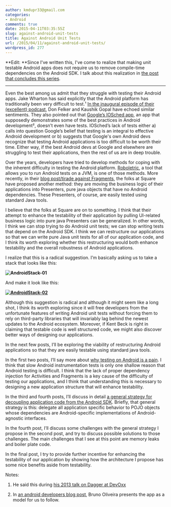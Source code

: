 ```yaml
---
author: kmdupr33@gmail.com
categories:
- Android
comments: true
date: 2015-04-11T03:35:55Z
slug: against-android-unit-tests
title: Against Android Unit Tests
url: /2015/04/11/against-android-unit-tests/
wordpress_id: 277
---
```


**Edit: **Since I've written this, I've come to realize that making unit testable Android apps does not require us to remove compile-time dependencies on the Android SDK. I talk about this realization in [the post that concludes this series](http://philosophicalhacker.com/2015/05/22/what-ive-learned-from-trying-to-make-an-android-app-unit-testable/).



* * *



Even the best among us admit that they struggle with testing their Android apps. Jake Wharton has said explicitly that the Android platform has traditionally been very difficult to test.¹ [In the inaugural episode of their (excellent) podcast](http://fragmentedpodcast.com/episodes/1/), Don Felker and Kaushik Gopal have echoed similar sentiments. They also pointed out that [Google’s IOSched app](https://github.com/google/iosched), an app that supposedly demonstrates some of the best practices in Android development², doesn’t even have tests. IOSched’s lack of tests either a) calls into question Google’s belief that testing is an integral to effective Android development or b) suggests that Google's own Android devs recognize that testing Android applications is too difficult to be worth their time. Either way, if the best Android devs at Google and elsewhere are struggling to test their applications, then the rest of us are in deep trouble.

Over the years, developers have tried to develop methods for coping with the inherent difficulty in testing the Android platform. [Roboletric](http://robolectric.org/), a tool that allows you to run Android tests on a JVM, is one of those methods. More recently, in their [blog post/tirade against Fragments](https://corner.squareup.com/2014/10/advocating-against-android-fragments.html), the folks at Square have proposed another method: they are moving the business logic of their applications into Presenters, pure java objects that have no Android dependencies. These Presenters, of course, are easily tested using standard Java tools.

I believe that the folks at Square are on to something. I think that their attempt to enhance the testability of their application by pulling UI-related business logic into pure java Presenters can be generalized. In other words, I think we can stop trying to do Android unit tests; we can stop writing tests that depend on the Android SDK. I think we can restructure our applications so that we can write pure Java unit tests for all of our application code, and I think its worth exploring whether this restructuring would both enhance testability and the overall robustness of Android applications.

I realize that this is a radical suggestion. I’m basically asking us to take a stack that looks like this:

****![AndroidStack-01](http://www.philosophicalhacker.com/wp-content/uploads/2015/04/androidstack-01.png)****

And make it look like this:

****[![AndroidStack-02](http://www.philosophicalhacker.com/wp-content/uploads/2015/04/androidstack-02.png)](http://www.philosophicalhacker.com/wp-content/uploads/2015/04/androidstack-02.png)****

Although this suggestion is radical and although it might seem like a long shot, I think its worth exploring since it will free developers from the unfortunate features of writing Android unit tests without forcing them to rely on third-party libraries that will invariably lag behind the newest updates to the Android ecosystem. Moreover, if Kent Beck is right in claiming that testable code is well structured code, we might also discover better ways of designing our applications.

In the next few posts, I’ll be exploring the viability of restructuring Android applications so that they are easily testable using standard java tools.

In the first two posts, I’ll say more about [why testing on Android is a pain](http://philosophicalhacker.com/2015/04/17/why-android-unit-testing-is-so-hard-pt-1/). I think that slow Android instrumentation tests is only one shallow reason that Android testing is difficult. I think that the lack of proper dependency injection for Activities and Fragments is a key cause of the difficulty of testing our applications, and I think that understanding this is necessary to designing a new application structure that will enhance testability.

In the third and fourth posts, I’ll discuss in detail [a general strategy for decoupling application code from the Android SDK](http://www.philosophicalhacker.com/2015/05/01/how-to-make-our-android-apps-unit-testable-pt-1/). Briefly, that general strategy is this: delegate all application specific behavior to POJO objects whose dependencies are Android-specific implementations of Android-agnostic interfaces.

In the fourth post, I’ll discuss some challenges with the general strategy I propose in the second post, and try to discuss possible solutions to those challenges. The main challenges that I see at this point are memory leaks and boiler plate code.

In the final post, I try to provide further incentive for enhancing the testability of our application by showing how the architecture I propose has some nice benefits aside from testability.[
](http://www.philosophicalhacker.com/wp-content/uploads/2015/04/androidstack-01.png)

Notes:



	
  1. He said this during [his 2013 talk on Dagger at DevOxx](https://www.parleys.com/tutorial/529bde2ce4b0e619540cc3ae)

	
  2. In [an android developers blog post](http://android-developers.blogspot.com/2014/07/google-io-2014-app-source-code-now.html), Bruno Oliveira presents the app as a model for us to follow.


